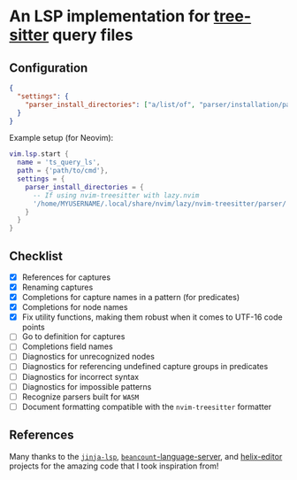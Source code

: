 # An LSP implementation for [tree-sitter](https://tree-sitter.github.io/tree-sitter/) query files

<!-- vim: set spell: -->

## Configuration

```json
{
  "settings": {
    "parser_install_directories": ["a/list/of", "parser/installation/paths"]
  }
}
```

Example setup (for Neovim):

```lua
vim.lsp.start {
  name = 'ts_query_ls',
  path = {'path/to/cmd'},
  settings = {
    parser_install_directories = {
      -- If using nvim-treesitter with lazy.nvim
      '/home/MYUSERNAME/.local/share/nvim/lazy/nvim-treesitter/parser/'
    }
  }
}
```

## Checklist

- [x] References for captures
- [x] Renaming captures
- [x] Completions for capture names in a pattern (for predicates)
- [x] Completions for node names
- [x] Fix utility functions, making them robust when it comes to UTF-16 code
      points
- [ ] Go to definition for captures
- [ ] Completions field names
- [ ] Diagnostics for unrecognized nodes
- [ ] Diagnostics for referencing undefined capture groups in predicates
- [ ] Diagnostics for incorrect syntax
- [ ] Diagnostics for impossible patterns
- [ ] Recognize parsers built for `WASM`
- [ ] Document formatting compatible with the `nvim-treesitter` formatter

## References

Many thanks to the [`jinja-lsp`](https://github.com/uros-5/jinja-lsp),
[`beancount`-language-server](https://github.com/polarmutex/beancount-language-server),
and [helix-editor](https://github.com/helix-editor/helix) projects for the
amazing code that I took inspiration from!
